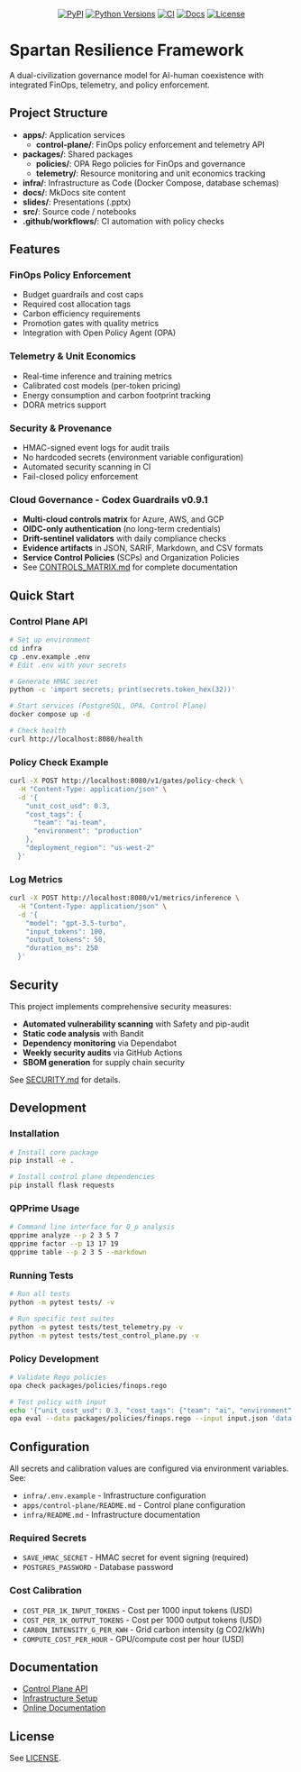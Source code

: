 <p align="center">
  <a href="https://pypi.org/project/qpprime/"><img alt="PyPI" src="https://img.shields.io/pypi/v/qpprime.svg"></a>
  <a href="https://pypi.org/project/qpprime/"><img alt="Python Versions" src="https://img.shields.io/pypi/pyversions/qpprime.svg"></a>
  <a href="https://github.com/Joedaddy66/spartan-resilience-framework/actions/workflows/ci.yml"><img alt="CI" src="https://github.com/Joedaddy66/spartan-resilience-framework/actions/workflows/ci.yml/badge.svg"></a>
  <a href="https://Joedaddy66.github.io/spartan-resilience-framework/"><img alt="Docs" src="https://img.shields.io/badge/docs-mkdocs--material-informational"></a>
  <a href="https://github.com/Joedaddy66/spartan-resilience-framework/blob/main/LICENSE"><img alt="License" src="https://img.shields.io/github/license/Joedaddy66/spartan-resilience-framework.svg"></a>
</p>

# Spartan Resilience Framework

A dual-civilization governance model for AI-human coexistence with integrated FinOps, telemetry, and policy enforcement.

## Project Structure
- **apps/**: Application services
  - **control-plane/**: FinOps policy enforcement and telemetry API
- **packages/**: Shared packages
  - **policies/**: OPA Rego policies for FinOps and governance
  - **telemetry/**: Resource monitoring and unit economics tracking
- **infra/**: Infrastructure as Code (Docker Compose, database schemas)
- **docs/**: MkDocs site content
- **slides/**: Presentations (.pptx)
- **src/**: Source code / notebooks
- **.github/workflows/**: CI automation with policy checks

## Features

### FinOps Policy Enforcement
- Budget guardrails and cost caps
- Required cost allocation tags
- Carbon efficiency requirements
- Promotion gates with quality metrics
- Integration with Open Policy Agent (OPA)

### Telemetry & Unit Economics
- Real-time inference and training metrics
- Calibrated cost models (per-token pricing)
- Energy consumption and carbon footprint tracking
- DORA metrics support

### Security & Provenance
- HMAC-signed event logs for audit trails
- No hardcoded secrets (environment variable configuration)
- Automated security scanning in CI
- Fail-closed policy enforcement

### Cloud Governance - Codex Guardrails v0.9.1
- **Multi-cloud controls matrix** for Azure, AWS, and GCP
- **OIDC-only authentication** (no long-term credentials)
- **Drift-sentinel validators** with daily compliance checks
- **Evidence artifacts** in JSON, SARIF, Markdown, and CSV formats
- **Service Control Policies** (SCPs) and Organization Policies
- See [CONTROLS_MATRIX.md](CONTROLS_MATRIX.md) for complete documentation

## Quick Start

### Control Plane API

```bash
# Set up environment
cd infra
cp .env.example .env
# Edit .env with your secrets

# Generate HMAC secret
python -c 'import secrets; print(secrets.token_hex(32))'

# Start services (PostgreSQL, OPA, Control Plane)
docker compose up -d

# Check health
curl http://localhost:8080/health
```

### Policy Check Example

```bash
curl -X POST http://localhost:8080/v1/gates/policy-check \
  -H "Content-Type: application/json" \
  -d '{
    "unit_cost_usd": 0.3,
    "cost_tags": {
      "team": "ai-team",
      "environment": "production"
    },
    "deployment_region": "us-west-2"
  }'
```

### Log Metrics

```bash
curl -X POST http://localhost:8080/v1/metrics/inference \
  -H "Content-Type: application/json" \
  -d '{
    "model": "gpt-3.5-turbo",
    "input_tokens": 100,
    "output_tokens": 50,
    "duration_ms": 250
  }'
```

## Security

This project implements comprehensive security measures:

- **Automated vulnerability scanning** with Safety and pip-audit
- **Static code analysis** with Bandit
- **Dependency monitoring** via Dependabot
- **Weekly security audits** via GitHub Actions
- **SBOM generation** for supply chain security

See [SECURITY.md](SECURITY.md) for details.

## Development

### Installation

```bash
# Install core package
pip install -e .

# Install control plane dependencies
pip install flask requests
```

### QPPrime Usage

```bash
# Command line interface for Q_p analysis
qpprime analyze --p 2 3 5 7
qpprime factor --p 13 17 19
qpprime table --p 2 3 5 --markdown
```

### Running Tests

```bash
# Run all tests
python -m pytest tests/ -v

# Run specific test suites
python -m pytest tests/test_telemetry.py -v
python -m pytest tests/test_control_plane.py -v
```

### Policy Development

```bash
# Validate Rego policies
opa check packages/policies/finops.rego

# Test policy with input
echo '{"unit_cost_usd": 0.3, "cost_tags": {"team": "ai", "environment": "dev"}}' > input.json
opa eval --data packages/policies/finops.rego --input input.json 'data.finops'
```

## Configuration

All secrets and calibration values are configured via environment variables. See:
- `infra/.env.example` - Infrastructure configuration
- `apps/control-plane/README.md` - Control plane configuration
- `infra/README.md` - Infrastructure documentation

### Required Secrets
- `SAVE_HMAC_SECRET` - HMAC secret for event signing (required)
- `POSTGRES_PASSWORD` - Database password

### Cost Calibration
- `COST_PER_1K_INPUT_TOKENS` - Cost per 1000 input tokens (USD)
- `COST_PER_1K_OUTPUT_TOKENS` - Cost per 1000 output tokens (USD)
- `CARBON_INTENSITY_G_PER_KWH` - Grid carbon intensity (g CO2/kWh)
- `COMPUTE_COST_PER_HOUR` - GPU/compute cost per hour (USD)

## Documentation

- [Control Plane API](apps/control-plane/README.md)
- [Infrastructure Setup](infra/README.md)
- [Online Documentation](https://Joedaddy66.github.io/spartan-resilience-framework/)

## License
See [LICENSE](LICENSE).
